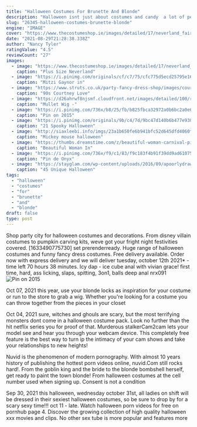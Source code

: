 ```yaml
---
title: "Halloween Costumes For Brunette And Blonde"
description: "Halloween isnt just about costumes and candy  a lot of people like to go all out with decorations that range from family-friendly to terrifying. If you want to create a whole new look while staying within"
slug: "26345-halloween-costumes-brunette-blonde"
engine: "IMAGE"
cover: "https://www.thecostumeshop.ie/images/detailed/17/neverland_fairy13480610505059c77a7aa3a.jpg"
date: "2021-08-29T21:28:38.338Z"
author: "Nancy Tyler"
ratingValue: "4.5"
reviewCount: "27"
images:
  - image: "https://www.thecostumeshop.ie/images/detailed/17/neverland_fairy13480610505059c77a7aa3a.jpg"
    caption: "Plus Size Neverland"
  - image: "https://i.pinimg.com/originals/cf/c7/75/cfc775d5ecd25795e165da40a4033e4b.jpg"
    caption: "Mitzi Gaynor in"
  - image: "https://www.struts.co.uk/party-fancy-dress-shop/images/courtneytrs_01.jpg"
    caption: "90s Courtney Love"
  - image: "https://d26ahrwf8njsmf.cloudfront.net/images/detailed/100/rainbow_mullet_wig.jpg?t=1555421791"
    caption: "Mullet Wig -"
  - image: "https://i.pinimg.com/736x/b8/25/fb/b825fbca32972a0b6bc2a0e674b5828d--homemade-costumes-diy-costumes.jpg"
    caption: "Pin on 2015"
  - image: "https://i.pinimg.com/originals/9b/c4/7d/9bc47d140b6b477e9308cab1c3a70527.jpg"
    caption: "21 Spooky Halloween"
  - image: "http://siaxleebi.info/imgs/23a1b650fe6b941bfc52d645dfd4060f.jpg"
    caption: "Mickey mouse halloween"
  - image: "https://thumbs.dreamstime.com/z/beautiful-woman-carnival-pirate-costume-27072842.jpg"
    caption: "Beautiful Woman In"
  - image: "https://i.pinimg.com/736x/f9/c1/83/f9c183f4b91f39dd9ad610752a86020f.jpg"
    caption: "Pin de Onyx"
  - image: "https://stayglam.com/wp-content/uploads/2016/09/apoorlydrawncat_12120476_466282690210240_2013373429_n.jpg"
    caption: "45 Unique Halloween"
tags:
  - "halloween"
  - "costumes"
  - "for"
  - "brunette"
  - "and"
  - "blonde"
draft: false
type: post
---
```


Shop party city for halloween costumes and decorations. From disney villain costumes to pumpkin carving kits, weve got your fright night festivities covered. [1633490775730] set prerenderready. Huge range of halloween costumes and funny fancy dress costumes. Free delivery available. Order now with express delivery and we will deliver tuesday, october 12th 2021* - time left 70 hours 38 minutes. Icy dap - ice cube anal with vivian grace! first time, hard, ass licking, slaps, spitting, 3on1, balls deep anal nrx091
![Pin on 2015](https://i.pinimg.com/736x/b8/25/fb/b825fbca32972a0b6bc2a0e674b5828d--homemade-costumes-diy-costumes.jpg "Pin on 2015")

Oct 07, 2021 this year, use your blonde locks as inspiration for your costume or run to the store to grab a wig. Whether you&#39;re looking for a costume you can throw together from the pieces in your closet
<!--inArticleAds-->

<!--galleryOne-->

Oct 04, 2021 sure, witches and ghouls are scary, but the most terrifying monsters dont come in a halloween costume pack. Look no further than the hit netflix series you for proof of that. Murderous stalkerCam2cam lets your model see and hear you through your webcam device. This completely free feature is the best way to turn ip the intimacy of your cam shows and take your relationships to new heights!
<!--inArticleAds-->

<!--galleryTwo-->

Nuvid is the phenomenon of modern pornography. With almost 10 years history of publishing the hottest porn videos online, nuvid.Com still rocks hard!. From the goblin king and the bride to the blonde bombshell herself, get ready to paint the town blonde!  From halloween costumes at the cell number used when signing up. Consent is not a condition
<!--galleryThree-->

Sep 30, 2021 this halloween, wednesday october 31st, all ladies on shift will be dressed in their sexiest halloween costumes, so be sure to drop by for a scary sexy time!!! oct 11 - late. Watch halloween porn videos for free on pornhub page 4. Discover the growing collection of high quality halloween xxx movies and clips. No other sex tube is more popular and features more